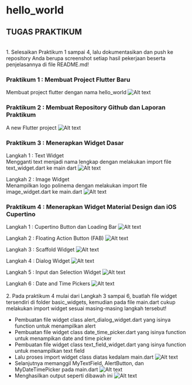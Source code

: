 # hello_world
## TUGAS PRAKTIKUM
<BR>
1. Selesaikan Praktikum 1 sampai 4, lalu dokumentasikan dan push ke repository Anda berupa screenshot setiap hasil pekerjaan beserta penjelasannya di file README.md!

### Praktikum 1 : Membuat Project Flutter Baru
Membuat project flutter dengan nama hello_world
![Alt text](images/prak1.png)
### Praktikum 2 : Membuat Repository Github dan Laporan Praktikum
A new Flutter project 
![Alt text](images/prak2.png)
### Praktikum 3 : Menerapkan Widget Dasar
Langkah 1 : Text Widget <br>
Mengganti text menjadi nama lengkap dengan melakukan import file text_widget.dart ke main dart
![Alt text](images/prak3.1.png)

Langkah 2 : Image Widget<br>
Menampilkan logo polinema dengan melakukan import file image_widget.dart ke main.dart 
![Alt text](images/prak3.2.png)

### Praktikum 4 : Menerapkan Widget Material Design dan iOS Cupertino
Langkah 1 : Cupertino Button dan Loading Bar
![Alt text](images/prak4.1.png)

Langkah 2 : Floating Action Button (FAB)
![Alt text](images/prak4.2.png)

Langkah 3 : Scaffold Widget
![Alt text](images/prak4.3.png)

Langkah 4 : Dialog Widget
![Alt text](images/prak4.4.png)

Langkah 5 : Input dan Selection Widget
![Alt text](images/prak4.5.png)

Langkah 6 : Date and Time Pickers
![Alt text](images/prak4.6.gif)
<br><br>
 2. Pada praktikum 4 mulai dari Langkah 3 sampai 6, buatlah file widget tersendiri di folder basic_widgets, kemudian pada file main.dart cukup melakukan import widget sesuai masing-masing langkah tersebut!
 - Pembuatan file widget class alert_dialog_widget.dart yang isinya function untuk menampilkan alert
 - Pembuatan file widget class date_time_picker.dart yang isinya function untuk menampikan date and time picker
 - Pembuatan file widget class text_field_widget.dart yang isinya function untuk menampilkan text field
 - Lalu proses import widget class diatas kedalam main.dart
 ![Alt text](images/tugas2.1.png)
 - Selanjutnya memanggil MyTextField, AlertButton, dan MyDateTimePicker pada main.dart
 ![Alt text](images/tugas2.2.png)
 - Menghasilkan output seperti dibawah ini
 ![Alt text](images/tugas2.gif)